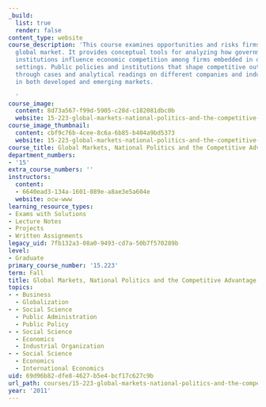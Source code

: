 ```yaml
---
_build:
  list: true
  render: false
content_type: website
course_description: 'This course examines opportunities and risks firms face in today''s
  global market. It provides conceptual tools for analyzing how governments and social
  institutions influence economic competition among firms embedded in different national
  settings. Public policies and institutions that shape competitive outcomes are examined
  through cases and analytical readings on different companies and industries operating
  in both developed and emerging markets.

  '
course_image:
  content: 8d73a567-f99d-5905-c28d-c182081dbc0b
  website: 15-223-global-markets-national-politics-and-the-competitive-advantage-of-firms-fall-2011
course_image_thumbnail:
  content: cbf9c76b-4cee-8c6a-6b85-b404a9bd5373
  website: 15-223-global-markets-national-politics-and-the-competitive-advantage-of-firms-fall-2011
course_title: Global Markets, National Politics and the Competitive Advantage of Firms
department_numbers:
- '15'
extra_course_numbers: ''
instructors:
  content:
  - 6640ead3-134a-1601-089e-a8ae3e5a604e
  website: ocw-www
learning_resource_types:
- Exams with Solutions
- Lecture Notes
- Projects
- Written Assignments
legacy_uid: 7fb132a3-08a0-9493-cd7a-50b7f570289b
level:
- Graduate
primary_course_number: '15.223'
term: Fall
title: Global Markets, National Politics and the Competitive Advantage of Firms
topics:
- - Business
  - Globalization
- - Social Science
  - Public Administration
  - Public Policy
- - Social Science
  - Economics
  - Industrial Organization
- - Social Science
  - Economics
  - International Economics
uid: 69d96b82-dfe8-4627-b5e4-bcf17c627c9b
url_path: courses/15-223-global-markets-national-politics-and-the-competitive-advantage-of-firms-fall-2011
year: '2011'
---
```

